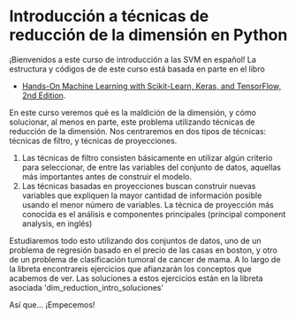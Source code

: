 # Introducción a técnicas de reducción de la dimensión en Python

¡Bienvenidos a este curso de introducción a las SVM en español! La estructura y códigos de de este curso está basada en parte en el libro
* [Hands-On Machine Learning with Scikit-Learn, Keras, and TensorFlow, 2nd Edition](https://www.oreilly.com/library/view/hands-on-machine-learning/9781492032632/). 

En este curso veremos qué es la maldición de la dimensión, y cómo solucionar, al menos en parte, este problema utilizando técnicas de reducción de la dimensión. Nos centraremos en dos tipos de técnicas: técnicas de filtro, y técnicas de proyecciones.

1. Las técnicas de filtro consisten básicamente en utilizar algún criterio para seleccionar, de entre las variables del conjunto de datos, aquellas más importantes antes de construir el modelo.
2. Las técnicas basadas en proyecciones buscan construir nuevas variables que expliquen la mayor cantidad de información posible usando el menor número de variables. La técnica de proyección más conocida es el análisis e componentes principales (principal component analysis, en inglés)

Estudiaremos todo esto utilizando dos conjuntos de datos, uno de un problema de regresión basado en el precio de las casas en boston, y otro de un problema de clasificación tumoral de cancer de mama. A lo largo de la libreta encontrareis ejercicios que afianzarán los conceptos que acabemos de ver. Las soluciones a estos ejercicios están en la libreta asociada 'dim_reduction_intro_soluciones'

Así que... ¡Empecemos!
